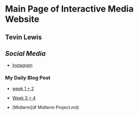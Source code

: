 # Main Page of Interactive Media Website

## Tevin Lewis

## _Social Media_

* [Instagram](https://www.instagram.com/kindom_d_/)
  
### My Daily Blog Post

* [week 1 + 2](2023_01_15.html)

* [Week 3 + 4](2023_01_15.md)

* [Midterm](# Midterm Project.md)
